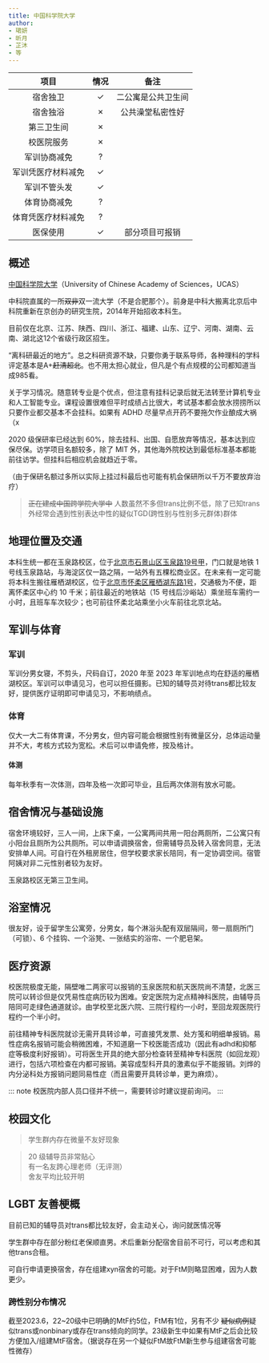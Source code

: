 ```yaml
---
title: 中国科学院大学
author: 
- 珺妍
- 昕月
- 芷沐
- 等
---
```


|项目|情况|   备注     |
|:---:|:---:| :----------: |
|宿舍独卫|✓ |二公寓是公共卫生间|
|宿舍独浴|✗ |公共澡堂私密性好|
|第三卫生间|✗||
|校医院服务|✗||
|军训协商减免|?||
|军训凭医疗材料减免|✓||
|军训不管头发|✓||
|体育协商减免|?||
|体育凭医疗材料减免|?||
|医保使用|✓ |部分项目可报销|

## 概述

[中国科学院大学](https://bkjy.ucas.ac.cn/)（University of Chinese Academy of Sciences，UCAS）

中科院直属的一所~~双非~~双一流大学（不是合肥那个）。前身是中科大搬离北京后中科院重新在京创办的研究生院，2014年开始招收本科生。

目前仅在北京、江苏、陕西、四川、浙江、福建、山东、辽宁、河南、湖南、云南、湖北这12个省级行政区招生。

“离科研最近的地方”。总之科研资源不缺，只要你勇于联系导师，各种理科的学科评定基本是A+~~赶清超北~~。也不用太担心就业，但凡是个有点规模的公司都知道当成985看。

关于学习情况。随意转专业是个优点，但注意有挂科记录后就无法转至计算机专业和人工智能专业。课程设置很难但平时成绩占比很大，考试基本都会放水捞捞所以只要作业都交基本不会挂科。如果有 ADHD 尽量早点开药不要拖欠作业酿成大祸（x

2020 级保研率已经达到 60%，除去挂科、出国、自愿放弃等情况，基本达到应保尽保。访学项目名额较多，除了 MIT 外，其他海外院校达到最低标准基本都能前往访学。但挂科后相应机会就趋近于零。

（由于保研名额过多所以实际上挂过科最后也可能有机会保研所以千万不要放弃治疗）

> ~~正在建成中国跨学院大学中~~ 人数虽然不多但trans比例不低，除了已知trans外经常会遇到性别表达中性的疑似TGD(跨性别与性别多元群体)群体

## 地理位置及交通

本科生统一都在玉泉路校区，位于[北京市石景山区玉泉路19号甲](https://surl.amap.com/5v97IBV1u9HR)，门口就是地铁 1 号线玉泉路站，与海淀区仅一路之隔，一站外有五棵松商业区。在未来有一定可能将本科生搬往雁栖湖校区，位于[北京市怀柔区雁栖湖东路1号](https://surl.amap.com/i0X1In1w9zI)，交通极为不便，距离怀柔区中心约 10 千米；前往最近的地铁站（15 号线后沙峪站）乘坐班车需约一小时，且班车车次较少；也可前往怀柔北站乘坐小火车前往北京北站。

## 军训与体育

### 军训

军训分男女寝，不剪头，尺码自订，2020 年至 2023 年军训地点均在舒适的雁栖湖校区。军训可以申请见习，也可以担任摄影。已知的辅导员对待trans都比较友好，提供医疗证明即可申请见习，不影响绩点。

### 体育

仅大一大二有体育课，不分男女，但内容可能会根据性别有微量区分，总体运动量并不大，考核方式较为宽松。术后可以申请免修，按及格计。

<!--
足球课老师已经更换，故将此段隐藏
>editor 所上的足球课，只要传球动作标准，分数即可 90+
>
>~~（还不是因为人少）~~
-->

#### 体测

每年秋季有一次体测，四年及格一次即可毕业，且后两次体测有放水可能。

## 宿舍情况与基础设施

宿舍环境较好，三人一间，上床下桌，一公寓两间共用一阳台两厕所，二公寓只有小阳台且厕所为公共厕所。可以申请调换宿舍，但需辅导员及转入宿舍同意，无法安排单人间。可自行在外租房居住，但学校要求家长陪同，有一定协调空间。宿管阿姨对非二元性别者较为友好。

玉泉路校区无第三卫生间。

## 浴室情况

很友好，设于留学生公寓旁，分男女，每个淋浴头配有双层隔间，带一扇厕所门（可锁）、6 个挂钩、一个浴凳、一张结实的浴帘、一个肥皂架。

## 医疗资源

校医院极度无能，隔壁唯二两家可以报销的玉泉医院和航天医院尚不清楚，北医三院可以转诊但是仅凭易性症病历较为困难。安定医院为定点精神科医院，由辅导员陪同可走绿色通道就诊。由学校至北医六院、三院行程约一小时，至回龙观医院行程约一个半小时。

前往精神专科医院就诊无需开具转诊单，可直接凭发票、处方笺和明细单报销。易性症病名报销可能会稍微困难，不知道磨一下校医能否成功（因此有adhd和抑郁症等极度利好报销）。可将医生开具的绝大部分检查转至精神专科医院（如回龙观）进行，包括六项检查在内都可报销。美容成型科开具的激素似乎不能报销。刘烨的内分泌科处方报销问题同易性症（而且需要开具转诊单，更为麻烦）。

::: note
校医院内部人员口径并不统一，需要转诊时建议提前询问。
:::

## 校园文化

>学生群内存在微量不友好现象

> 20 级辅导员非常贴心  
> 有一名友跨心理老师（无评测）  
> 舍友平均比较开明

## LGBT 友善梗概

目前已知的辅导员对trans都比较友好，会主动关心，询问就医情况等

学生群中存在部分粉红老保顺直男。术后重新分配宿舍目前不可行，可以考虑和其他trans合租。

可自行申请更换宿舍，存在组建xyn宿舍的可能。对于FtM则略显困难，因为人数更少。

### 跨性别分布情况

截至2023.6，22~20级中已明确的MtF约5位，FtM有1位，另有不少 ~~疑似病例~~疑似trans或nonbinary或存在trans倾向的同学。23级新生中如果有MtF之后会比较方便加入/组建MtF宿舍。（据说存在另一个疑似FtM故FtM新生参与组建宿舍可能性微存）

<!--
### 院系探路

## 其他信息
-->
